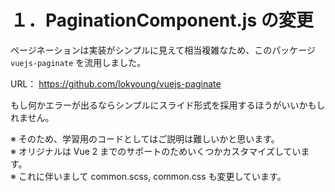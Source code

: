 # １．PaginationComponent.js の変更

ページネーションは実装がシンプルに見えて相当複雑なため、このパッケージ `vuejs-paginate` を流用しました。

URL： https://github.com/lokyoung/vuejs-paginate

もし何かエラーが出るならシンプルにスライド形式を採用するほうがいいかもしれません。

※ そのため、学習用のコードとしてはご説明は難しいかと思います。  
※ オリジナルは Vue 2 までのサポートのためいくつかカスタマイズしています。  
※ これに伴いまして common.scss, common.css も変更しています。